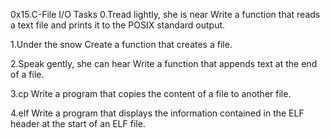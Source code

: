 0x15.C-File I/O Tasks
0.Tread lightly, she is near
Write a function that reads a text file and prints it to the POSIX standard output.

1.Under the snow
Create a function that creates a file.

2.Speak gently, she can hear
Write a function that appends text at the end of a file.

3.cp
Write a program that copies the content of a file to another file.

4.elf
Write a program that displays the information contained in the ELF header at the start of an ELF file.

